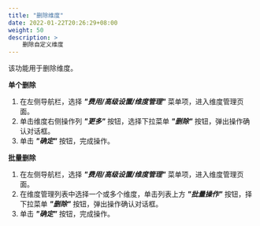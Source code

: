 ```yaml
---
title: "删除维度"
date: 2022-01-22T20:26:29+08:00
weight: 50
description: >
    删除自定义维度
---
```


该功能用于删除维度。

**单个删除**

1. 在左侧导航栏，选择 **_"费用/高级设置/维度管理"_** 菜单项，进入维度管理页面。
2. 单击维度右侧操作列 **_"更多"_** 按钮，选择下拉菜单 **_"删除"_** 按钮，弹出操作确认对话框。
3. 单击 **_"确定"_** 按钮，完成操作。

**批量删除**

1. 在左侧导航栏，选择 **_"费用/高级设置/维度管理"_** 菜单项，进入维度管理页面。
2. 在维度管理列表中选择一个或多个维度，单击列表上方 **_"批量操作"_** 按钮，择下拉菜单 **_"删除"_** 按钮，弹出操作确认对话框。
3. 单击 **_"确定"_** 按钮，完成操作。